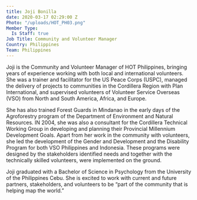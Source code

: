 ```yaml
---
title: Joji Bonilla
date: 2020-03-17 02:29:00 Z
Photo: "/uploads/HOT_PH03.png"
Member Type:
  Is Staff: true
Job Title: Community and Volunteer Manager
Country: Philippines
Team: Philippines
---
```


Joji is the Community and Volunteer Manager of HOT Philippines, bringing years of experience working with both local and international volunteers. She was a trainer and facilitator for the US Peace Corps (USPC), managed the delivery of projects to communities in the Cordillera Region with Plan International, and supervised volunteers of Volunteer Service Overseas (VSO) from North and South America, Africa, and Europe.

She has also trained Forest Guards in Mindanao in the early days of the Agroforestry program of the Department of Environment and Natural Resources. IN 2004, she was also a consultant for the Cordillera Technical Working Group in developing and planning their Provincial Millennium Development Goals. Apart from her work in the community with volunteers, she led the development of the Gender and Development and the Disability Program for both VSO Philippines and Indonesia. These programs were designed by the stakeholders identified needs and together with the technically skilled volunteers, were implemented on the ground.

Joji graduated with a Bachelor of Science in Psychology from the University of the Philippines Cebu. She is excited to work with current and future partners, stakeholders, and volunteers to be “part of the community that is helping map the world.”
